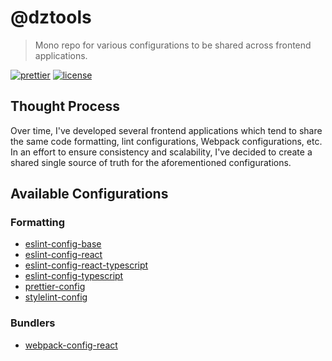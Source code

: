 # @dztools

> Mono repo for various configurations to be shared across frontend applications.

[![prettier](https://img.shields.io/badge/code_style-prettier-ff69b4.svg)](https://prettier.io/)
[![license](https://img.shields.io/badge/License-MIT-green.svg)](https://opensource.org/licenses/MIT)

## Thought Process

Over time, I've developed several frontend applications which tend to share the same code formatting, lint configurations, Webpack configurations, etc.
In an effort to ensure consistency and scalability, I've decided to create a shared single source of truth for the aforementioned configurations.

## Available Configurations

### Formatting

- [eslint-config-base](packages/formatting/eslint-config-base/README.md)
- [eslint-config-react](packages/formatting/eslint-config-react/README.md)
- [eslint-config-react-typescript](packages/formatting/eslint-config-react-typescript/README.md)
- [eslint-config-typescript](packages/formatting/eslint-config-typescript/README.md)
- [prettier-config](packages/formatting/prettier-config/README.md)
- [stylelint-config](packages/formatting/stylelint-config/README.md)

### Bundlers

- [webpack-config-react](packages/bundlers/webpack-config-react/README.md)
